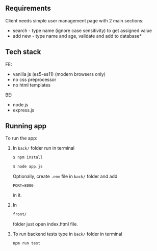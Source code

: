 ## Requirements

  Client needs simple user management page with 2 main sections:
  - search - type name (ignore case sensitivity) to get assigned value
  - add new - type name and age, validate and add to database*

## Tech stack
  FE:
  - vanilla js (es5-es11) (modern browsers only)
  - no css preprocessor
  - no html templates

  BE:
  - node.js
  - express.js

## Running app

To run the app:
1. In ``` back/ ```
    folder run in terminal
    ```bash
    $ npm install

    $ node app.js
    ```
    Optionally, create ``` .env ``` file in ``` back/ ``` folder and add
    ```
    PORT=8000
    ```
    in it.
2. In
    ```bash
    front/
    ```
    folder just open index.html file.

3. To run backend tests type in ``` back/ ``` folder in terminal
    ```bash
    npm run test
    ```
